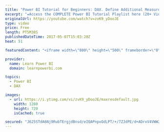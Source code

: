 ```yaml
---
title: "Power BI Tutorial for Beginners: DAX. Define Additional Measure (1.4.3)"
excerpt: "★Access the COMPLETE Power BI Tutorial Playlist here (20+ Videos)★ ☞ https://www.youtube.com/watch?v=1bysg... This Power BI Tutorial for Beginners & Excel Users, walks you through Step-by-Step in creating your first Power BI Dashboard (includes Download Files). This is meant as an introduction to Power"
originalUrl: https://youtube.com/watch?v=zvK9_yDooJE
type: video
price: Free
length: PT5M38S
publishedDateTime: 2017-05-07T15:03:20Z
heat: 51

featuredContent: "<iframe width=\"800\" height=\"500\" frameborder=\"0\" src=\"https://www.youtube.com/embed/zvK9_yDooJE\" allow=\"accelerometer; autoplay; encrypted-media; gyroscope; picture-in-picture\" allowfullscreen></iframe>"

provider:
  name: Learn Power BI
  domain: learnpowerbi.com

topics:
  - Power BI
  - DAX

images:
  - url: https://i.ytimg.com/vi/zvK9_yDooJE/maxresdefault.jpg
    width: 1280
    height: 720
    isCached: true

secured: "J625STdA6Nj9RubTErgjdBnsd/eIQAPnpxOdLPT/+/7ZJdPE/d+ADrxV4VWWZSLaQqiVORFT/UGS55Rb7KcSAm9f8eg71vAKNp4EU+ayBY4kYl3Ho9nBRitjo3R4T3zUnfrSQu5gkbtRFPAi0XXAA06T2gROuw0NVVuw4xsN17X68toDB2ok3L6FmVdOGscXuPa9f0Fngdp3Z8dqWhWGKbwKQMKQMC4TUsA5EVuKxFdL9OfyQSHO/T4L2giUTlcspr+ytrX3D/PlOKN8U0boITR3ycKrLe/AU6SoBe0s+rMNVMS1rh54GCKMTapbraqxOgxG6gesdZqRSfBtRGn7DhKqCxjcHjEzSBFrepa+pk1hpvyWwmHBxe82felROSfIpt2hVYDS1koLVpDmjs37N5+1VoL8TsI1TSttchTL3lg=;v8T/+f+e8zLfxWkp0pKOfw=="
---
```



